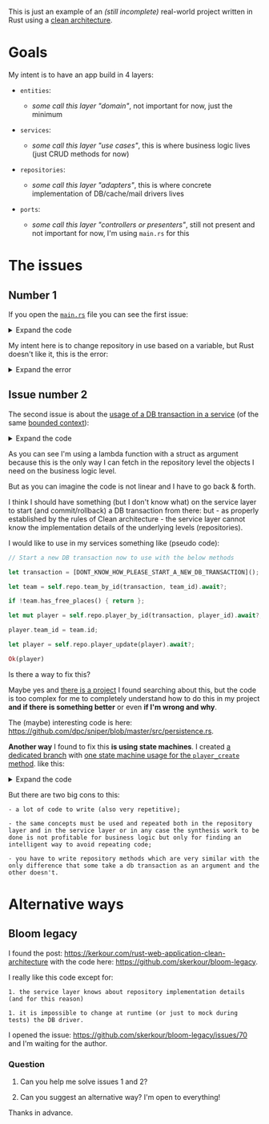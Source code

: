 This is just an example of an _(still incomplete)_ real-world project written in Rust using a [clean architecture](https://blog.cleancoder.com/uncle-bob/2012/08/13/the-clean-architecture.html).

# Goals

My intent is to have an app build in 4 layers:

- `entities`:

  - _some call this layer "domain"_, not important for now, just the minimum

- `services`:

  - _some call this layer "use cases"_, this is where business logic lives (just CRUD methods for now)

- `repositories`:

  - _some call this layer "adapters"_, this is where concrete implementation of DB/cache/mail drivers lives

- `ports`:
  - _some call this layer "controllers or presenters"_, still not present and not important for now, I'm using `main.rs` for this

# The issues

## Number 1

If you open the [`main.rs`](https://github.com/frederikhors/rust-clean-architecture-with-db-transactions/blob/main/src/main.rs#L18-L38) file you can see the first issue:

   <details>
   <summary>Expand the code</summary>

```rust
// This obviously works if alone:
// let db_repo = Arc::new(repositories::in_memory::Repo::new());

// This obviously works if alone:
// let pg_pool = Arc::new(sqlx::PgPool::connect("postgres://postgres:postgres@localhost:5432/postgres").await.unwrap());
// let db_repo = Arc::new(repositories::postgres::Repo::new(pg_pool));

// This doesn't work instead:
let db_repo = if use_postgres {
    let pg_pool = Arc::new(sqlx::PgPool::connect("postgres://postgres:postgres@localhost:5432/postgres").await.unwrap());

    Arc::new(repositories::postgres::Repo::new(pg_pool))
} else {
    Arc::new(repositories::in_memory::Repo::new())
};
```

   </details>

My intent here is to change repository in use based on a variable, but Rust doesn't like it, this is the error:

   <details>
   <summary>Expand the error</summary>

```
error[E0308]: `if` and `else` have incompatible types
--> src\main.rs:37:9
|
28 |       let db_repo = if use_postgres {
|  ___________________-
29 | |         let pg_pool = Arc::new(
30 | |             sqlx::PgPool::connect("postgres://postgres:postgres@localhost:5432/postgres")
31 | |                 .await
...  |
35 | |         Arc::new(repositories::postgres::Repo::new(pg_pool))
| |         ---------------------------------------------------- expected because of this
36 | |     } else {
37 | |         Arc::new(repositories::in_memory::Repo::new())
| |         ^^^^^^^^^^^^^^^^^^^^^^^^^^^^^^^^^^^^^^^^^^^^^^ expected struct `repositories::postgres::Repo`, found struct `in_memory::Repo`
38 | |     };
| |_____- `if` and `else` have incompatible types
|
= note: struct `in_memory::Repo` and struct `repositories::postgres::Repo` have similar names, but are actually distinct types
note: struct `in_memory::Repo` is defined in module `crate::repositories::in_memory` of the current crate
--> src\repositories\in_memory\mod.rs:6:1
|
6  | pub struct Repo {
| ^^^^^^^^^^^^^^^
note: struct `repositories::postgres::Repo` is defined in module `crate::repositories::postgres` of the current crate
--> src\repositories\postgres\mod.rs:6:1
|
6  | pub struct Repo {
| ^^^^^^^^^^^^^^^
```

   </details>

## Issue number 2

The second issue is about the [usage of a DB transaction in a service](https://github.com/frederikhors/rust-clean-architecture-with-db-transactions/blob/main/src/services/commands/player/update.rs#L26-L56) (of the same [bounded context](https://martinfowler.com/bliki/BoundedContext.html)):

   <details>
   <summary>Expand the code</summary>

```rust
 async fn execute(&self, input: &PlayerInput) -> Result<Player, String> {
     let player = self
         .deps
         .commands_repo
         .player_update(input, &|args| {
             Box::pin(async {
                 // I want to verify if there is any place for my player before updating it by using a method like the below
                 // but I wanna check this in a DB transaction

                 // I cannot pass transaction using lambda function because in the service layer I don't want to specify which DB I'm using and wich crate

                 // So one way to do this is by passing the team in the lambda args in `PlayerUpdateLambdaArgs`.

                 // The `team` is queried using the DB transaction on the repository level
                 // but as you can imagine this is a mess: I'm writing code here and there, back and forth

                 let team = self
                     .deps
                     .queries_repo
                     .team_by_id(&input.team_id)
                     .await
                     .unwrap();

                 if let Some(team) = team {
                     if team.missing_players == 0 {
                         return Err("no place for your player!".to_string());
                     }
                 }

                 let obj = Player {
                     id: args.actual.id,
                     name: input.name.to_owned(),
                     team_id: input.team_id.to_owned(),
                 };

                 Ok(obj)
             })
         })
         .await?;

     Ok(player)
 }
```

   </details>

As you can see I'm using a lambda function with a struct as argument because this is the only way I can fetch in the repository level the objects I need on the business logic level.

But as you can imagine the code is not linear and I have to go back & forth.

I think I should have something (but I don't know what) on the service layer to start (and commit/rollback) a DB transaction from there: but - as properly established by the rules of Clean architecture - the service layer cannot know the implementation details of the underlying levels (repositories).

I would like to use in my services something like (pseudo code):

```rust
// Start a new DB transaction now to use with the below methods

let transaction = [DONT_KNOW_HOW_PLEASE_START_A_NEW_DB_TRANSACTION]();

let team = self.repo.team_by_id(transaction, team_id).await?;

if !team.has_free_places() { return };

let mut player = self.repo.player_by_id(transaction, player_id).await?;

player.team_id = team.id;

let player = self.repo.player_update(player).await?;

Ok(player)
```

Is there a way to fix this?

Maybe yes and [there is a project](https://github.com/dpc/sniper) I found searching about this, but the code is too complex for me to completely understand how to do this in my project **and if there is something better** or even **if I'm wrong and why**.

The (maybe) interesting code is here: https://github.com/dpc/sniper/blob/master/src/persistence.rs.

**Another way** I found to fix this **is using state machines**. I created [a dedicated branch](https://github.com/frederikhors/rust-clean-architecture-with-db-transactions/tree/using-state-machines) with [one state machine usage for the `player_create` method](https://github.com/frederikhors/rust-clean-architecture-with-db-transactions/compare/using-state-machines?expand=1). like this:

   <details>
   <summary>Expand the code</summary>

```rust
// in the repository
pub struct PlayerCreate<'a> {
    tx: sqlx::Transaction<'a, sqlx::Postgres>,
    pub input: &'a PlayerInput,
}

#[async_trait::async_trait]
impl<'a> PlayerCreateTrait for PlayerCreate<'a> {
async fn check_for_team_free_spaces(&mut self, team_id: &str) -> Result<bool, String> {
let team = self::Repo::team_by_id_using_tx(&mut self.tx, team_id).await?;

        Ok(team.missing_players > 0)
    }

    async fn commit(mut self, _player: &Player) -> Result<Player, String> {
        // update the player here

        let saved_player = Player {
            ..Default::default()
        };

        self.tx.commit().await.unwrap();

        Ok(saved_player)
    }

}

#[async_trait::async_trait]
impl commands::RepoPlayer for Repo {
type PlayerCreate<'a> = PlayerCreate<'a>;

    async fn player_create_start<'a>(
        &self,
        input: &'a PlayerInput,
    ) -> Result<PlayerCreate<'a>, String> {
        let tx = self.pool.begin().await.unwrap();

        Ok(PlayerCreate { tx, input })
    }

}

// in the service

async fn execute(&self, input: &PlayerInput) -> Result<Player, String> {
let mut state_machine = self.deps.commands_repo.player_create_start(input).await?;

    if !(state_machine.check_for_team_free_spaces(&input.team_id)).await? {
        return Err("no free space available for this team".to_string());
    }

    let obj = Player {
        id: "new_id".to_string(),
        name: input.name.to_owned(),
        team_id: input.team_id.to_owned(),
    };

    let res = state_machine.commit(&obj).await?;

    Ok(res)

}

```

   </details>

But there are two big cons to this:

    - a lot of code to write (also very repetitive);

    - the same concepts must be used and repeated both in the repository layer and in the service layer or in any case the synthesis work to be done is not profitable for business logic but only for finding an intelligent way to avoid repeating code;

    - you have to write repository methods which are very similar with the only difference that some take a db transaction as an argument and the other doesn't.

# Alternative ways

## Bloom legacy

I found the post: https://kerkour.com/rust-web-application-clean-architecture with the code here: https://github.com/skerkour/bloom-legacy.

I really like this code except for:

    1. the service layer knows about repository implementation details (and for this reason)

    1. it is impossible to change at runtime (or just to mock during tests) the DB driver.

I opened the issue: https://github.com/skerkour/bloom-legacy/issues/70 and I'm waiting for the author.

### Question

1. Can you help me solve issues 1 and 2?

1. Can you suggest an alternative way? I'm open to everything!

Thanks in advance.

